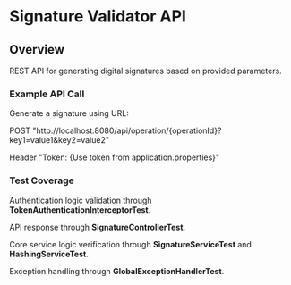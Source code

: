 # Signature Validator API

## Overview
REST API for generating digital signatures based on provided parameters.

### Example API Call
Generate a signature using URL:

POST "http://localhost:8080/api/operation/{operationId}?key1=value1&key2=value2" 

Header "Token: {Use token from application.properties}"

### Test Coverage

Authentication logic validation through **TokenAuthenticationInterceptorTest**.

API response through **SignatureControllerTest**.

Core service logic verification through **SignatureServiceTest** and **HashingServiceTest**.

Exception handling through **GlobalExceptionHandlerTest**.
